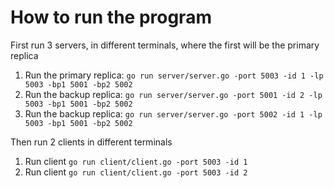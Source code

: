 <h1>How to run the program </h1>

First run 3 servers, in different terminals, where the first will be the primary replica
1. Run the primary replica: `go run server/server.go -port 5003 -id 1 -lp 5003 -bp1 5001 -bp2 5002`
2. Run the backup replica: `go run server/server.go -port 5001 -id 2 -lp 5003 -bp1 5001 -bp2 5002`
3. Run the backup replica: `go run server/server.go -port 5002 -id 1 -lp 5003 -bp1 5001 -bp2 5002`



Then run 2 clients in different terminals
1. Run client `go run client/client.go -port 5003 -id 1`
2. Run client `go run client/client.go -port 5003 -id 2`


